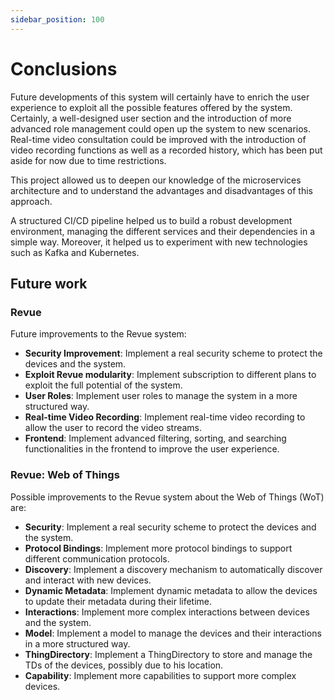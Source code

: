 ```yaml
---
sidebar_position: 100
---
```


# Conclusions

Future developments of this system will certainly have
to enrich the user experience to exploit all the possible features offered by the system.
Certainly, 
a well-designed user section and the introduction of more advanced role management could open up the system to new scenarios. 
Real-time video consultation could be improved with the introduction of video recording functions as well as a recorded history,
which has been put aside for now due to time restrictions.

This project allowed us to deepen our knowledge of the microservices architecture
and to understand the advantages and disadvantages of this approach.

A structured CI/CD pipeline helped us to build a robust development environment, 
managing the different services and their dependencies in a simple way. 
Moreover, it helped us to experiment with new technologies such as Kafka and Kubernetes. 

## Future work

### Revue

Future improvements to the Revue system:

- **Security Improvement**: Implement a real security scheme to protect the devices and the system.
- **Exploit Revue modularity**: Implement subscription to different plans to exploit the full potential of the system.
- **User Roles**: Implement user roles to manage the system in a more structured way.
- **Real-time Video Recording**: Implement real-time video recording to allow the user to record the video streams.
- **Frontend**: Implement advanced filtering, sorting, and searching functionalities in the frontend to improve the user experience.

### Revue: Web of Things 

Possible improvements to the Revue system about the Web of Things (WoT) are:

- **Security**: Implement a real security scheme to protect the devices and the system.
- **Protocol Bindings**: Implement more protocol bindings to support different communication protocols.
- **Discovery**: Implement a discovery mechanism to automatically discover and interact with new devices.
- **Dynamic Metadata**: Implement dynamic metadata to allow the devices to update their metadata during their lifetime.
- **Interactions**: Implement more complex interactions between devices and the system.
- **Model**: Implement a model to manage the devices and their interactions in a more structured way.
- **ThingDirectory**: Implement a ThingDirectory to store and manage the TDs of the devices, possibly due to his location.
- **Capability**: Implement more capabilities to support more complex devices.

